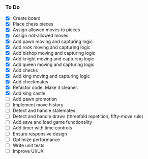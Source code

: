 ### To Do
- [x] Create board
- [x] Place chess pieces
- [x] Assign allowed moves to pieces
- [x] Assign not-allowed moves
- [x] Add pawn moving and capturing logic
- [x] Add rook moving and capturing logic
- [x] Add bishop moving and capturing logic
- [x] Add knight moving and capturing logic
- [x] Add queen moving and capturing logic
- [x] Add checks
- [x] Add king moving and capturing logic
- [x] Add checkmates
- [x] Refactor code. Make it cleaner.
- [x] Add king castle
- [ ] Add pawn promotion
- [ ] Implement move history
- [ ] Detect and handle stalemates
- [ ] Detect and handle draws (threefold repetition, fifty-move rule)
- [ ] Add save and load game functionality
- [ ] Add timer with time controls
- [ ] Ensure responsive design
- [ ] Optimize performance
- [ ] Write unit tests
- [ ] Improve UI/UX